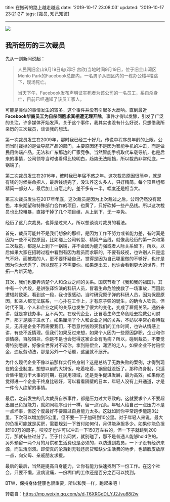 title: 在搬砖的路上越走越远
date: '2019-10-17 23:08:03'
updated: '2019-10-17 23:21:27'
tags: [裁员, 知己知彼]
<!-- permalink: /articles/2019/10/17/1571324883769.html -->
---
![](https://img.hacpai.com/bing/20180411.jpg?imageView2/1/w/960/h/540/interlace/1/q/100) 

## 我所经历的三次裁员

先从一则新闻说起：

> 人民网旧金山9月19日电(邓圩 宫欣)当地时间9月19日，位于旧金山湾区Menlo Park的Facebook总部内，一名男子从园区内的一栋办公楼4楼跳下，现场死亡。
> 
> 当天下午，Facebook发布声明证实死者为该公司的一名员工，系自杀身亡，目前已经通知了该员工家人。

可能是类似的事情发生的较多，这个事件并没有引起多大反响。直到最近**Facebook华裔员工为自杀同胞求真相遭无理开除**，事件才得以发酵，引发了广泛的关注，许多媒体开始发声。关于这个事件，我其实也没有什么好说，只想借我所亲历的三次裁员，谈谈我的想法。

第一次裁员发生在2009年，那时我已经三十好几，传说中程序员年龄的上限。公司当时裁掉的是做导航产品的部门，主要原因还不是因为智能手机的冲击，而是做民用终端产品，无法和广东那边的厂家竞争。当然智能手机取代车载导航，也是后来的事情，公司领导当时也看得比较明白，趋势无法阻挡，所以裁员非常彻底，一锅端了。

第二次裁员发生在2016年，彼时我已年届不惑之年。这次裁员原因很简单，就是有钱的时候拼命招人，最后钱烧完了，没法养这么多人，只好精简。每个项目组都精简一部分人，最后加上自愿走的，差不多有一半，幅度还是相当大。

第三次裁员发生在2017年年底，这次裁员是因为上次裁过之后，公司仍然没有起色，本来期望和特殊部门合作的项目，也黄了，只好砍掉一些产品线。所以这次裁员也比较粗暴，直接干掉了几个项目组，从上到下，无一幸免。

经历了这几次裁员，也算是过来人，所以想谈谈对裁员的看法。

首先，裁员可能并不是我们想象的那样，是因为工作不努力或者能力差，有时真是因为一些不可控原因，比如碰上公司转型、精简产品线，就像我经历的第一次和第三次裁员，都是从上到下一锅端，并不会因为能力强或者人际关系留下。所以，以后如果大家在招聘过程中看到有因为裁员而求职的，不要有歧视，也许别人只是运气不好。而被裁的人，更不要怀疑自己，觉得是因为自己哪里做的不够好，也许是因为你太优秀了，所以现在才不需要你。如果走出去，也许会看到更大的世界，开拓一片新天地。

其次，我们也要弄清楚个人和企业之间的关系。国庆节看了《我和我的祖国》，其中有一个片段，是讲张译饰演的科研人员，冒着生命危险挽救了一场事故，而因此遭辐射致死。看到这一段，我也很感动，当时研究原子弹的科研人员，因为保密原因，和亲人都无法联系，一心扑在工作上，才有原子弹的诞生，的确令人钦佩。但时代不同，个人和企业之间的关系也发生了很大的变化，变成了雇佣关系。通俗来讲，就是拿钱办事，互不两欠。在现代企业，还冒着生命生命危险去挽救公司财产，那才是脑子进水了。如果厘清了个人和企业之间的关系，不妨以平常心看待裁员，无非是企业不再需要我们，不愿意付钱购买我们的工作时间，也许从情感上讲，有些不近情理。但我们如果反过来想，如果个人因为一些原因辞职，企业和你谈情感，百般阻拦，你是不是也会觉得这家企业有毛病？所以，碰到裁员，不要觉得特别憋屈，好像全世界对不起你。拿到赔偿金，潇洒的走人。如果企业不付赔偿金，违反劳动法，那是另外一个话题，这里就不展开。

为什么现代企业不像以前那样实行终身制？这是总结了无数失败的案例，才得到现在的企业制度。想想以前的大锅饭，吃着吃着，锅里就没饭了。那种终身制，只适合集中能力干大事的时期，在民用领域，还是竞争促进发展，最为高效。如果你还觉得进一个企业干终身比较好，可以看看隔壁的日本，年轻人没有上升通道，才是一件令人绝望的事情。

最后，之前发生的几次裁员自杀事件，都是压力过大导致的。这就要求个人不要超出自己负担能力，就如同程序设计一样，留一点冗余。年轻人给自己一点压力不是一点坏事，但这个度最好不要超过自身能力太多。这就如同你平常跑步能跑3公里，下次可以增加到5公里，但不要一下子加码到10公里。对于年轻人来说，最大的负担可能就是买房，需要规划一下首付如何付，月供能承担多少。如果你能负担起100万的房子，咬咬牙也许可以冲击一下150万左右的，但一下子就跳到200万，那就有些过分了。至于什么网贷，就别碰了，那不是普通人能够hold住的。另外预留一两个月的月供和生活费也是必须的，以防遭到裁员，一下子没有经济来源，而生活崩溃。即使真的沦落到无钱还房贷和缺少生活费的地步，也请脸皮放厚一点，向父母、亲戚朋友求援。

最后的最后，当然是提高自身能力，让你有能力快速找到下一份工作。在这个社会，只要不懒，没病没痛，一份糊口的工作还是百分之百可以找到。

BTW，保持身体健康也很重要，所以和我一样，跑起来吧！

转载自：https://mp.weixin.qq.com/s/d-T6XRGdDl_YJ2Jvu88i2w


